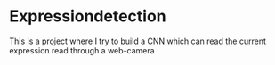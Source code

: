 # Expressiondetection
This is a project where I try to build a CNN which can read the current expression read through a web-camera

